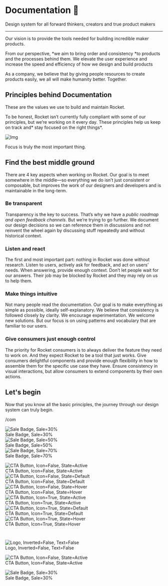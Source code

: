 
# Documentation 🚀

Design system for all forward thinkers, creators and true product makers

---

Our vision is to provide the tools needed for building incredible maker products.

From our perspective, *we aim to bring order and consistency *to products and the processes behind them. We elevate the user experience and increase the speed and efficiency of how we design and build products

As a company, we believe that by giving people resources to create products easily, we all will make humanity better. Together.

## Principles behind Documentation

These are the values we use to build and maintain Rocket.

To be honest, Rocket isn’t currently fully compliant with some of our principles, but we’re working on it every day. These principles help us keep on track and* stay focused on the right things*.

![Img](https://studio-assets.supernova.io/design-systems/14533/9289758a-6300-472a-bbc6-a57098081abf.jpeg)

Focus is truly the most important thing.

## Find the best middle ground

There are 4 key aspects when working on Rocket. Our goal is to meet somewhere in the middle—so everything we do isn’t just consistent or composable, but improves the work of our designers and developers and is maintainable in the long-term.

### Be transparent

Transparency is the key to success. That’s why we have a *public roadmap and open feedback channels*. But we’re trying to go further. We document our design decisions so we can reference them in discussions and not reinvent the wheel again by discussing stuff repeatedly and without historical context.

### Listen and react

The first and most important part: nothing in Rocket was done without research. Listen to users, actively ask for feedback, and act on users’ needs. When answering, provide enough context. Don’t let people wait for our answers. Their job may be blocked by Rocket and they may rely on us to help them.

### Make things intuitive

Not many people read the documentation. Our goal is to make everything as simple as possible, ideally self-explanatory. We believe that consistency is followed closely by clarity. We encourage experimentation. We welcome new solutions. But our focus is on using patterns and vocabulary that are familiar to our users.

### Give consumers just enough control

The priority for Rocket consumers is to always deliver the feature they need to work on. And they expect Rocket to be a tool that just works. Give consumers delightful components and provide enough flexibility in how to assemble them for the specific use case they have. Ensure consistency in visual interactions, but allow consumers to extend components by their own actions.

## Let's begin

Now that you know all the basic principles, the journey through our design system can truly begin.

/com

  
![Sale Badge, Sale=30%](https://studio-assets.supernova.io/design-systems/14533/a9d54b41-5bd9-4c59-9a95-542f2bd1a401.png)  
Sale Badge, Sale=30%  
![Sale Badge, Sale=50%](https://studio-assets.supernova.io/design-systems/14533/86970027-82a3-49cd-9de4-2b8a2008dedd.png)  
Sale Badge, Sale=50%  
![Sale Badge, Sale=70%](https://studio-assets.supernova.io/design-systems/14533/3890c749-dadd-4c76-b750-02f5b9d215f0.png)  
Sale Badge, Sale=70%  


  
![CTA Button, Icon=False, State=Active](https://studio-assets.supernova.io/design-systems/14533/0f41194f-9cab-404d-b286-1f5ab1e59bfd.png)  
CTA Button, Icon=False, State=Active  
![CTA Button, Icon=False, State=Default](https://studio-assets.supernova.io/design-systems/14533/f3aaa2c1-4fef-401e-80c8-01ed8eaba24c.png)  
CTA Button, Icon=False, State=Default  
![CTA Button, Icon=False, State=Hover](https://studio-assets.supernova.io/design-systems/14533/3b1aec45-58a6-4d2d-b0d9-9bf542003491.png)  
CTA Button, Icon=False, State=Hover  
![CTA Button, Icon=True, State=Active](https://studio-assets.supernova.io/design-systems/14533/28866b08-dfe9-472d-9cc2-02eb77e19b9a.png)  
CTA Button, Icon=True, State=Active  
![CTA Button, Icon=True, State=Default](https://studio-assets.supernova.io/design-systems/14533/1c036536-26cf-4b62-9147-52ee5f71b7ca.png)  
CTA Button, Icon=True, State=Default  
![CTA Button, Icon=True, State=Hover](https://studio-assets.supernova.io/design-systems/14533/f0cef69c-8c2c-460a-8a2b-41e2f2191a64.png)  
CTA Button, Icon=True, State=Hover  


```javascript  
  
```

  
![Logo, Inverted=False, Text=False](https://studio-assets.supernova.io/design-systems/14533/de2623ba-dd71-47bc-84bf-03136af8277a.png)  
Logo, Inverted=False, Text=False  


  
  


  
![CTA Button, Icon=False, State=Active](https://studio-assets.supernova.io/design-systems/14533/0f41194f-9cab-404d-b286-1f5ab1e59bfd.png)  
CTA Button, Icon=False, State=Active  


  
![Sale Badge, Sale=30%](https://studio-assets.supernova.io/design-systems/14533/a9d54b41-5bd9-4c59-9a95-542f2bd1a401.png)  
Sale Badge, Sale=30%  
